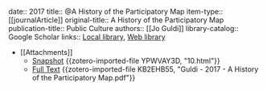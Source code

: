 date:: 2017
title:: @A History of the Participatory Map
item-type:: [[journalArticle]]
original-title:: A History of the Participatory Map
publication-title:: Public Culture
authors:: [[Jo Guldi]]
library-catalog:: Google Scholar
links:: [Local library](zotero://select/groups/2386895/items/ZB2YI2BP), [Web library](https://www.zotero.org/groups/2386895/items/ZB2YI2BP)

- [[Attachments]]
	- [Snapshot](https://scholar.smu.edu/hum_sci_history_research/10/) {{zotero-imported-file YPWVAY3D, "10.html"}}
	- [Full Text](https://scholar.smu.edu/cgi/viewcontent.cgi?article=1011&context=hum_sci_history_research) {{zotero-imported-file KB2EHB55, "Guldi - 2017 - A History of the Participatory Map.pdf"}}